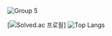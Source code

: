 ![Group 5](https://github.com/Ranranruo/Ranranruo/assets/123725521/26656087-d943-4674-98c6-5dff83427c3c)

[![Solved.ac 프로필](http://mazassumnida.wtf/api/generate_badge?boj=tlsalstjr58)] ![Top Langs](https://github-readme-stats.vercel.app/api/top-langs/?username=anuraghazra&layout=compact)
